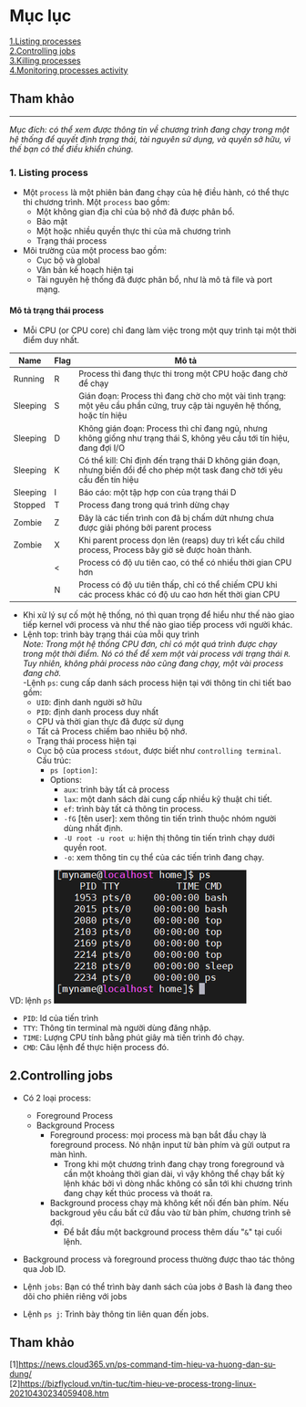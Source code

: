 # Mục lục     
 [1.Listing processes](#1)  
 [2.Controlling jobs](#2)  
 [3.Killing processes](#3)  
 [4.Monitoring processes activity](#4)

## Tham khảo  
----
*Mục đích: có thể xem được thông tin về chương trình đang chạy trong một hệ thống để quyết định trạng thái, tài nguyên sử dụng, và quyền sở hữu, vì thế bạn có thể điều khiển chúng.*    

### 1. Listing process  
- Một `process` là một phiên bản đang chạy của hệ điều hành, có thể thực thi chương trình. Một `process` bao gồm:   
   - Một không gian địa chỉ của bộ nhớ đã được phân bổ.   
   - Bảo mật  
   - Một hoặc nhiều quyền thực thi của mã chương trình   
   - Trạng thái process    
- Môi trường của một process bao gồm:   
   - Cục bộ và global   
   - Văn bản kế hoạch hiện tại  
   - Tài nguyên hệ thống đã được phân bổ, như là mô tả file và port mạng.  

#### Mô tả trạng thái process   
- Mỗi CPU (or CPU core) chỉ đang làm việc trong một quy trình tại một thời điểm duy nhất.   

|Name|Flag|Mô tả|   
|----|----|----|   
|Running|R|Process thì đang thực thi trong một CPU hoặc đang chờ để chạy|  
|Sleeping|S |Gián đoạn: Process thì đang chờ cho một vài tình trạng: một yêu cầu phần cứng, truy cập tài nguyên hệ thống, hoặc tín hiệu|   
|Sleeping|D|Không gián đoạn: Process thì chỉ đang ngủ, nhưng không giống như trạng thái S, không yêu cầu tới tín hiệu, đang đợi I/O|  
|Sleeping|K|Có thể kill: Chỉ định đến trạng thái D không gián đoạn, nhưng biến đổi để cho phép một task đang chờ tới yêu cầu đến  tín hiệu|   
|Sleeping|I| Báo cáo: một tập hợp con của trạng thái D|  
|Stopped|T|Process đang trong quá trình dừng chạy|   
|Zombie|Z| Đây là các tiến trình con đã bị chấm dứt nhưng chưa được giải phóng bởi parent process|  
|Zombie|X|Khi parent process dọn lên (reaps) duy trì kết cấu child process, Process bây giờ sẽ được hoàn thành.|   
||<| Process có độ ưu tiên cao, có thể có nhiều thời gian CPU hơn|   
||N|Process có độ ưu tiên thấp, chỉ có thể chiếm CPU khi các process khác có độ ưu cao hơn hết thời gian CPU|   

- Khi xử lý sự cố một hệ thống, nó thì quan trọng để hiểu như thế nào giao tiếp kernel với process và như thế nào giao tiếp process với người khác.      
- Lệnh top: trình bày trạng thái của mỗi quy trình  
*Note: Trong một hệ thống CPU đơn, chỉ có một quá trình được chạy trong một thời điểm. Nó có thể để xem một vài process với trạng thái `R`. Tuy nhiên, không phải process nào cũng đang chạy, một vài process đang chờ.*     
-Lệnh `ps`: cung cấp danh sách process hiện tại với thông tin chi tiết bao gồm:   
   - `UID`: định danh người sở hữu   
   - `PID`: định danh process duy nhất   
   - CPU và thời gian thực đã được sử dụng   
   - Tất cả Process chiếm bao nhiêu bộ nhớ.    
   - Trạng thái process hiện tại  
   - Cục bộ của process `stdout`, được biết như `controlling terminal`.  
    Cấu trúc:  
      - `ps [option]`:    
      - Options:
         - `aux`: trình bày tất cả process   
         - `lax`: một danh sách dài cung cấp nhiều kỹ thuật chi tiết.   
         - `ef`: trình bày tất cả thông tin process.    
         - `-fG` [tên user]: xem thông tin tiến trình thuộc nhóm người dùng nhất định.      
         - `-U root -u root u`: hiện thị thông tin tiến trình chạy dưới quyền root.   
         - `-o`: xem thông tin cụ thể của các tiến trình đang chạy.  


VD: lệnh `ps`
     ![image](image/1.8.png)  

   - `PID`: Id của tiến trình   
   - `TTY`: Thông tin terminal mà người dùng đăng nhập.  
   - `TIME`: Lượng CPU tính bằng phút giây mà tiến trình đó chạy.   
   - `CMD`: Câu lệnh để thực hiện process đó.   


## 2.Controlling jobs    
- Có 2 loại process: 
   - Foreground Process
   - Background Process  
      - Foreground process: mọi process mà bạn bắt đầu chạy là foreground process. Nó nhận input từ bàn phím và gửi output ra màn hình.  
         - Trong khi một chương trình đang chạy trong foreground và cần một khoảng thời gian dài, vì vậy không thể chạy bất kỳ lệnh khác bởi vì dòng nhắc không có sẵn tới khi chương trình đang chạy kết thúc process và thoát ra.  
      - Background process chạy mà không kết nối đến bàn phím. Nếu backgroud yêu cầu bất cứ đầu vào từ bàn phím, chương trình sẽ đợi.   
         - Để bắt đầu một background process thêm dấu "`&`" tại cuối lệnh.   

- Background process và foreground process thường được thao tác thông qua Job ID.   
- Lệnh `jobs`: Bạn có thể trình bày danh sách của jobs ở Bash là đang theo dõi cho phiên riêng với jobs  
- Lệnh `ps j`: Trình bày thông tin liên quan đến jobs.  




## Tham khảo   
[1]https://news.cloud365.vn/ps-command-tim-hieu-va-huong-dan-su-dung/   
[2]https://bizflycloud.vn/tin-tuc/tim-hieu-ve-process-trong-linux-20210430234059408.htm
